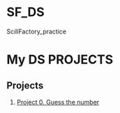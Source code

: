 # SF_DS
ScillFactory_practice
# My DS PROJECTS

## Projects
1. [Project 0. Guess the number](https://github.com/ElenaBask/SF_DS_learn/blob/main/game.py)
